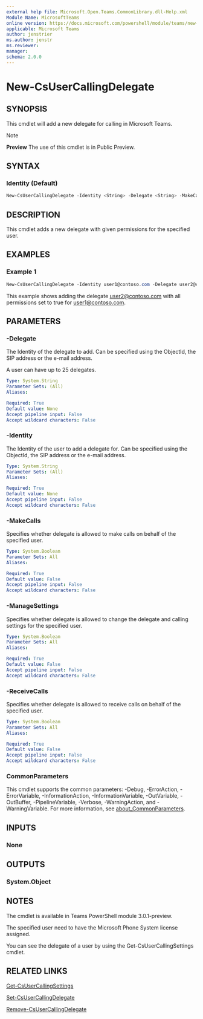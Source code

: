 ```yaml
---
external help file: Microsoft.Open.Teams.CommonLibrary.dll-Help.xml
Module Name: MicrosoftTeams
online version: https://docs.microsoft.com/powershell/module/teams/new-csusercallingdelegate
applicable: Microsoft Teams
author: jenstrier
ms.author: jenstr
ms.reviewer: 
manager:
schema: 2.0.0
---
```


# New-CsUserCallingDelegate

## SYNOPSIS
This cmdlet will add a new delegate for calling in Microsoft Teams.

> [!NOTE]
> **Preview** The use of this cmdlet is in Public Preview.
  
## SYNTAX

### Identity (Default)
```powershell
New-CsUserCallingDelegate -Identity <String> -Delegate <String> -MakeCalls <Boolean> -ReceiveCalls <Boolean> -ManageSettings <Boolean> [<CommonParameters>]
```

## DESCRIPTION
This cmdlet adds a new delegate with given permissions for the specified user.

## EXAMPLES

### Example 1
```powershell
New-CsUserCallingDelegate -Identity user1@contoso.com -Delegate user2@contoso.com -MakeCalls $true -ReceiveCalls $true -ManageSettings $true
```
This example shows adding the delegate user2@contoso.com with all permissions set to true for user1@contoso.com.


## PARAMETERS

### -Delegate
The Identity of the delegate to add. Can be specified using the ObjectId, the SIP address or the e-mail address.

A user can have up to 25 delegates.

```yaml
Type: System.String
Parameter Sets: (All)
Aliases:

Required: True
Default value: None
Accept pipeline input: False
Accept wildcard characters: False
```

### -Identity
The Identity of the user to add a delegate for. Can be specified using the ObjectId, the SIP address or the e-mail address.

```yaml
Type: System.String
Parameter Sets: (All)
Aliases:

Required: True
Default value: None
Accept pipeline input: False
Accept wildcard characters: False
```

### -MakeCalls

Specifies whether delegate is allowed to make calls on behalf of the specified user.

```yaml
Type: System.Boolean
Parameter Sets: All
Aliases:

Required: True
Default value: False
Accept pipeline input: False
Accept wildcard characters: False
```

### -ManageSettings

Specifies whether delegate is allowed to change the delegate and calling settings for the specified user.

```yaml
Type: System.Boolean
Parameter Sets: All
Aliases:

Required: True
Default value: False
Accept pipeline input: False
Accept wildcard characters: False
```

### -ReceiveCalls

Specifies whether delegate is allowed to receive calls on behalf of the specified user.

```yaml
Type: System.Boolean
Parameter Sets: All
Aliases:

Required: True
Default value: False
Accept pipeline input: False
Accept wildcard characters: False
```

### CommonParameters
This cmdlet supports the common parameters: -Debug, -ErrorAction, -ErrorVariable, -InformationAction, -InformationVariable, -OutVariable, -OutBuffer, -PipelineVariable, -Verbose, -WarningAction,
and -WarningVariable. For more information, see [about_CommonParameters](https://go.microsoft.com/fwlink/?LinkID=113216).

## INPUTS

### None

## OUTPUTS

### System.Object

## NOTES
The cmdlet is available in Teams PowerShell module 3.0.1-preview.

The specified user need to have the Microsoft Phone System license assigned.

You can see the delegate of a user by using the Get-CsUserCallingSettings cmdlet.

## RELATED LINKS
[Get-CsUserCallingSettings](Get-CsUserCallingSettings.md)

[Set-CsUserCallingDelegate](Set-CsUserCallingDelegate.md)

[Remove-CsUserCallingDelegate](Remove-CsUserCallingDelegate.md)